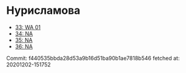 # Нурисламова
- [33: WA 01](33.md)
- [34: NA](34.md)
- [35: NA](35.md)
- [36: NA](36.md)

Commit: f440535bbda28d53a9b16d51ba90b1ae7818b546
 fetched at: 20201202-151752
